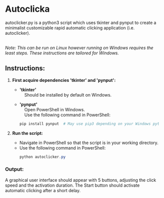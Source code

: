 # Autoclicka

autoclicker.py is a python3 script which uses tkinter and pynput to create a minimalist customizable rapid automatic clicking application (i.e. autoclicker).  
<br/>

*Note: This can be run on Linux however running on Windows requires the least steps. These instructions are tailored for Windows.*

## Instructions:

1. **First acquire dependencies 'tkinter' and 'pynput':**  

   - **'tkinter'**  
     &nbsp;&nbsp;&nbsp;&nbsp;Should be installed by default on Windows.  

   - **'pynput'**  
     &nbsp;&nbsp;&nbsp;&nbsp;Open PowerShell in Windows.  
     &nbsp;&nbsp;&nbsp;&nbsp;Use the following command in PowerShell:  
     ```powershell
     pip install pynput  # May use pip3 depending on your Windows python alias.
     ```

2. **Run the script:**  

   - Navigate in PowerShell so that the script is in your working directory.  
   - Use the following command in PowerShell:  
     ```powershell
     python autoclicker.py
     ```

### Output:
A graphical user interface should appear with 5 buttons, adjusting the click speed and the activation duration. The Start button should activate automatic clicking after a short delay.
